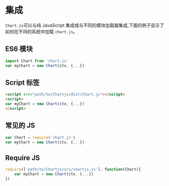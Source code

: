 # 集成

`Chart.js`可以与纯 JavaScript 集成或与不同的模块加载器集成,下面的例子显示了如何在不同的系统中加载 `chart.js`。
## ES6 模块

```javascript
import Chart from 'chart.js'
var myChart = new Chart(ctx, {...})
```

## Script 标签

```html
<script src="path/to/Chartjs/dist/Chart.js"></script>
<script>
var myChart = new Chart(ctx, {...})
</script>
```

## 常见的 JS

```javascript
var Chart = require('chart.js')
var myChart = new Chart(ctx, {...})
```

## Require JS

```javascript
require(['path/to/Chartjs/src/chartjs.js'], function(Chart){
    var myChart = new Chart(ctx, {...})
})
```